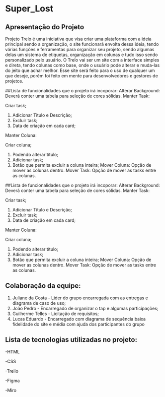 # Super_Lost

## Apresentação do Projeto

Projeto Trelo é uma iniciativa que visa criar uma plataforma com a ideia principal sendo a organização, o site funcionará envolta dessa ideia, tendo várias funções e ferramentas para organizar seu projeto, sendo algumas delas um sistema de etiquetas, organização em colunas e tudo isso sendo personalizado pelo usuário. O Trelo vai ser um site com a interface simples e direta, tendo colunas como base, onde o usuário pode alterar e muda-las do jeito que achar melhor. Esse site será feito para o uso de qualquer um que deseje, porém foi feito em mente para desenvolvedores e gestores de projetos.

##Lista de funcionalidades que o projeto irá incoporar:
Alterar Background: Deverá conter uma tabela para seleção de cores sólidas. Manter Task:

Criar task;
1. Adicionar Titulo e Descrição;
2. Excluir task;
3. Data de criação em cada card;

Manter Coluna:

Criar coluna;
1. Podendo alterar título;
2. Adicionar task;
3. Botão que permita excluir a coluna inteira; Mover Coluna: Opção de mover as colunas dentro. Mover Task: Opção de mover as tasks entre as colunas.

##Lista de funcionalidades que o projeto irá incoporar:
Alterar Background: Deverá conter uma tabela para seleção de cores sólidas. Manter Task:

Criar task;
1. Adicionar Titulo e Descrição;
2. Excluir task;
3. Data de criação em cada card;

Manter Coluna:

Criar coluna;
1. Podendo alterar título;
2. Adicionar task;
3. Botão que permita excluir a coluna inteira; Mover Coluna: Opção de mover as colunas dentro. Mover Task: Opção de mover as tasks entre as colunas.

## Colaboração da equipe:

1. Juliane da Costa - Lider do grupo encarregada com as entregas e diagrama de caso de uso;
2. João Pedro - Encarregado de organizar o tap e algumas participações;
3. Guilherme Telles - Licitação de requisitos;
4. Lucas Eduardo - Encarregado com diagrama de sequência baixa fidelidade do site e média com ajuda dos participantes do grupo

## Lista de tecnologias utilizadas no projeto:
-HTML 

-CSS 

-Trello 

-Figma 

-Miro

